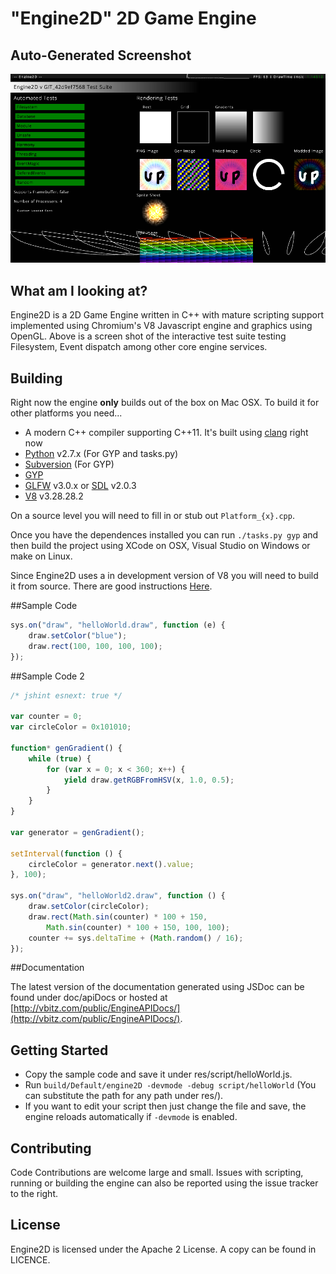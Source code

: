 # "Engine2D" 2D Game Engine

## Auto-Generated Screenshot
![Screenshot](screenshot.png)

## What am I looking at?
Engine2D is a 2D Game Engine written in C++ with mature scripting support implemented using Chromium's V8 Javascript engine and graphics using OpenGL. Above is a screen shot of the interactive test suite testing Filesystem, Event dispatch among other core engine services.

## Building
Right now the engine **only** builds out of the box on Mac OSX. To build it for other platforms you need...

- A modern C++ compiler supporting C++11. It's built using [clang](http://clang.llvm.org/) right now
- [Python](http://www.python.org/) v2.7.x (For GYP and tasks.py)
- [Subversion](https://subversion.apache.org/) (For GYP)
- [GYP](https://code.google.com/p/gyp/)
- [GLFW](http://www.glfw.org/) v3.0.x or [SDL](http://www.libsdl.org/) v2.0.3
- [V8](https://code.google.com/p/v8/) v3.28.28.2

On a source level you will need to fill in or stub out `Platform_{x}.cpp`.

Once you have the dependences installed you can run `./tasks.py gyp` and then build the project using XCode on OSX, Visual Studio on Windows or make on Linux.

Since Engine2D uses a in development version of V8 you will need to build it from source. There are good instructions [Here](https://code.google.com/p/v8/wiki/BuildingWithGYP).

##Sample Code

```javascript
sys.on("draw", "helloWorld.draw", function (e) {
	draw.setColor("blue");
	draw.rect(100, 100, 100, 100);
});
```

##Sample Code 2

```javascript
/* jshint esnext: true */

var counter = 0;
var circleColor = 0x101010;

function* genGradient() {
	while (true) {
		for (var x = 0; x < 360; x++) {
			yield draw.getRGBFromHSV(x, 1.0, 0.5);
		}
	}
}

var generator = genGradient();

setInterval(function () {
	circleColor = generator.next().value;
}, 100);

sys.on("draw", "helloWorld2.draw", function () {
	draw.setColor(circleColor);
	draw.rect(Math.sin(counter) * 100 + 150,
		Math.sin(counter) * 100 + 150, 100, 100);
	counter += sys.deltaTime + (Math.random() / 16);
});
```

##Documentation

The latest version of the documentation generated using JSDoc can be found under doc/apiDocs or hosted at [http://vbitz.com/public/EngineAPIDocs/](http://vbitz.com/public/EngineAPIDocs/).

## Getting Started

- Copy the sample code and save it under res/script/helloWorld.js.
- Run `build/Default/engine2D -devmode -debug script/helloWorld` (You can substitute the path for any path under res/).
- If you want to edit your script then just change the file and save, the engine reloads automatically if `-devmode` is enabled.

## Contributing
Code Contributions are welcome large and small. Issues with scripting, running or building the engine can also be reported using the issue tracker to the right.

## License
Engine2D is licensed under the Apache 2 License. A copy can be found in LICENCE.
